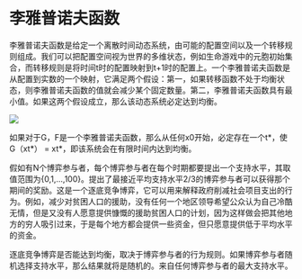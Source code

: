 #  李雅普诺夫函数

李雅普诺夫函数是给定一个离散时间动态系统，由可能的配置空间以及一个转移规则组成。我们可以把配置空间视为世界的多维状态，例如生命游戏中的元胞初始集合，而转移规则是将时间t时的配置映射到t+1时的配置上。一个李雅普诺夫函数是从配置到实数的一个映射，它满足两个假设：第一，如果转移函数不处于均衡状态，则李雅普诺夫函数的值就会减少某个固定数量。第二，李雅普诺夫函数具有最小值。如果这两个假设成立，那么该动态系统必定达到均衡。

![](https://i.bmp.ovh/imgs/2022/07/13/29c286e63515da06.png)

如果对于G，F是一个李雅普诺夫函数，那么从任何x0开始，必定存在一个t*，使G（xt*） = xt*，即该系统会在有限时间内达到均衡。

假如有N个博弈参与者，每个博弈参与者在每个时期都要提出一个支持水平，其取值范围为{0,1,...,100}。提出了最接近平均支持水平2/3的博弈参与者可以获得那个期间的奖励。这是一个逐底竞争博弈，它可以用来解释政府削减社会项目支出的行为。例如，减少对贫困人口的援助，没有任何一个地区领导希望公众认为自己冷酷无情，但是又没有人愿意提供慷慨的援助贫困人口的计划，因为这样做会把其他地方的穷人吸引过来，于是每个地方都会提供一些资金，但只愿意提供低于平均水平的资金。

逐底竞争博弈是否能达到均衡，取决于博弈参与者的行为规则。如果博弈参与者随机选择支持水平，那么结果就将是随机的。来自任何博弈参与者的最大支持水平。